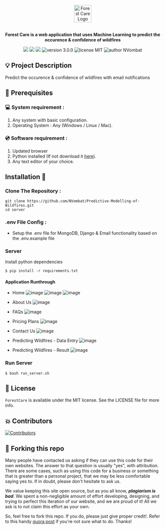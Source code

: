 <div align="center">
  <img alt="Forest Care Logo" src="docs/logo.png" height="56" />
</div>

<br>
<p align="center">
<b>Forest Care is a web application that uses Machine Learning to predict the occurence & confidence of wildfires</b>
</p>

<p align="center">
  <img src="https://img.shields.io/github/issues/NVombat/Predictive-Modelling-of-Wildfires"/>
  <img src="https://img.shields.io/github/forks/NVombat/Predictive-Modelling-of-Wildfires"/>
  <img src="https://img.shields.io/github/stars/NVombat/Predictive-Modelling-of-Wildfires?style=social"/>
  <img src="https://img.shields.io/badge/version-3.0.0-yellow" alt="version 3.0.0"/>
  <img src="https://img.shields.io/badge/license-MIT-blue" alt="license MIT"/>
  <img src="https://img.shields.io/badge/author-Nikhill%20Vombatkere%20-green" alt="author NVombat"/>
</p>

## 💡 Project Description

Predict the occurence & confidence of wildfires with email notifications

## 📌 Prerequisites

### 💻 System requirement :

1. Any system with basic configuration.
2. Operating System : Any (Windows / Linux / Mac).

### 💿 Software requirement :

1. Updated browser
2. Python installed (If not download it [here](https://www.python.org/downloads/)).
3. Any text editor of your choice.

## Installation 🔧

### Clone The Repository :

```
git clone https://github.com/NVombat/Predictive-Modelling-of-Wildfires.git
cd server
```

### .env File Config :

- Setup the .env file for MongoDB, Django & Email functionality based on the .env.example file

### Server

Install python dependencies

```
$ pip install -r requirements.txt
```

#### Application Runthrough

- Home
![image](docs/home1.png)
![image](docs/home2.png)
![image](docs/home3.png)

- About Us
![image](docs/about.png)

- FAQs
![image](docs/faq.png)

- Pricing Plans
![image](docs/pricing.png)

- Contact Us
![image](docs/contact.png)

- Predicting Wildfires - Data Entry
![image](docs/predict1.png)

- Predicting Wildfires - Result
![image](docs/predict2.png)

### Run Server

```
$ bash run_server.sh
```

## 📜 License

`ForestCare` is available under the MIT license. See the LICENSE file for more info.

## 💥 Contributors

<a href="https://github.com/Aradhya-Tripathi/fire-watch/graphs/contributors">
<img src="https://contrib.rocks/image?repo=NVombat/Predictive-Modelling-of-Wildfires" alt="Contributors">
</a>

## 🚨 Forking this repo

Many people have contacted us asking if they can use this code for their own websites. The answer to that question is usually "yes", with attribution. There are some cases, such as using this code for a business or something that is greater than a personal project, that we may be less comfortable saying yes to. If in doubt, please don't hesitate to ask us.

We value keeping this site open source, but as you all know, _**plagiarism is bad**_. We spent a non-negligible amount of effort developing, designing, and trying to perfect this iteration of our website, and we are proud of it! All we ask is to not claim this effort as your own.

So, feel free to fork this repo. If you do, please just give proper credit!.
Refer to this handy [quora post](https://www.quora.com/Is-it-bad-to-copy-other-peoples-code) if you're not sure what to do. Thanks!
